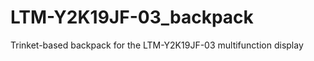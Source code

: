 LTM-Y2K19JF-03_backpack
=======================

Trinket-based backpack for the LTM-Y2K19JF-03 multifunction display
